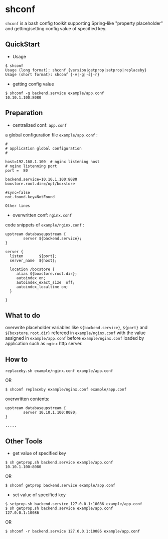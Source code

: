 # shconf

``shconf`` is a bash config toolkit supporting Spring-like "property placeholder" and getting/setting config value of specified key.

## QuickStart

- Usage

```
$ shconf
Usage (long format): shconf {version|getprop|setprop|replaceby}
Usage (short format): shconf {-v|-g|-s|-r}

```

- getting config value

```
$ shconf -g backend.service example/app.conf
10.10.1.100:8080
```

## Preparation

- centralized conf: ``app.conf``

a global configuration file ``example/app.conf`` :

```
#
# application global configuration
#

host=192.168.1.100  # nginx listening host
# nginx listenning port
port =  80

backend.service=10.10.1.100:8080
boxstore.root.dir=/opt/boxstore

#sync=false
not.found.key=NotFound

Other lines

```

- overwritten conf: ``nginx.conf``

code snippets of ``example/nginx.conf`` :

```
upstream databaseupstream {
        server ${backend.service};
}

server {
  listen       ${port};
  server_name  ${host};

  location /boxstore {
     alias ${boxstore.root.dir};
     autoindex on;
     autoindex_exact_size  off;
     autoindex_localtime on;
  }

}  

```

## What to do

overwrite placeholder variables like ``${backend.service}``, ``${port}`` and ``${boxstore.root.dir}`` refereed in ``example/nginx.conf`` with the value assigned in ``example/app.conf`` before ``example/nginx.conf`` loaded by application such as ``nginx`` http server.


## How to

```
replaceby.sh example/nginx.conf example/app.conf
```
OR

```
$ shconf replaceby example/nginx.conf example/app.conf
```

overwritten contents:

```
upstream databaseupstream {
        server 10.10.1.100:8080;
}

.....

```

## Other Tools

- get value of specified key

```
$ sh getprop.sh backend.service example/app.conf
10.10.1.100:8080
```
OR
```
$ shconf getprop backend.service example/app.conf
```

- set value of specified key

```
$ setprop.sh backend.service 127.0.0.1:10086 example/app.conf
$ sh getprop.sh backend.service example/app.conf
127.0.0.1:10086
```

OR
```
$ shconf -r backend.service 127.0.0.1:10086 example/app.conf

```
